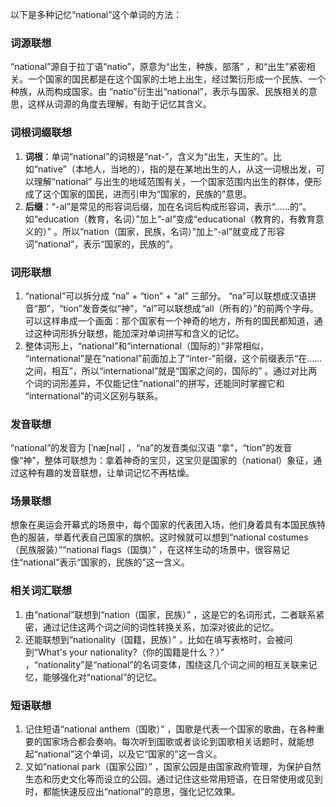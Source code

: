 以下是多种记忆“national”这个单词的方法：

### 词源联想
“national”源自于拉丁语“natio”，原意为“出生，种族，部落” ，和“出生”紧密相关。一个国家的国民都是在这个国家的土地上出生，经过繁衍形成一个民族、一个种族，从而构成国家。由 “natio”衍生出“national”，表示与国家、民族相关的意思，这样从词源的角度去理解，有助于记忆其含义。

### 词根词缀联想
1. **词根**：单词“national”的词根是“nat-”，含义为“出生，天生的”。比如“native”（本地人，当地的），指的是在某地出生的人，从这一词根出发，可以理解“national” 与出生的地域范围有关，一个国家范围内出生的群体，便形成了这个国家的国民，进而引申为“国家的，民族的”意思。
2. **后缀**：“-al”是常见的形容词后缀，加在名词后构成形容词，表示“……的”。如“education（教育，名词）”加上“-al”变成“educational（教育的，有教育意义的）” 。所以“nation（国家，民族，名词）”加上“-al”就变成了形容词“national”，表示“国家的，民族的”。

### 词形联想
1. “national”可以拆分成 “na” + “tion” + “al” 三部分。 “na”可以联想成汉语拼音“那”，“tion”发音类似“神”，“al”可以联想成“all（所有的）”的前两个字母。 可以这样串成一个画面：那个国家有一个神奇的地方，所有的国民都知道，通过这种词形拆分联想，能加深对单词拼写和含义的记忆。
2. 整体词形上，“national”和“international（国际的）”非常相似， “international”是在“national”前面加上了“inter-”前缀，这个前缀表示“在……之间，相互”，所以“international”就是“国家之间的，国际的” 。通过对比两个词的词形差异，不仅能记住“national”的拼写，还能同时掌握它和 “international”的词义区别与联系。

### 发音联想
“national”的发音为 [ˈnæʃnəl] ，“na”的发音类似汉语 “拿”，“tion”的发音像“神”，整体可联想为：拿着神奇的宝贝，这宝贝是国家的（national）象征，通过这种有趣的发音联想，让单词记忆不再枯燥。

### 场景联想
想象在奥运会开幕式的场景中，每个国家的代表团入场，他们身着具有本国民族特色的服装，举着代表自己国家的旗帜。这时候就可以想到“national costumes（民族服装）”“national flags（国旗）” ，在这样生动的场景中，很容易记住“national”表示“国家的，民族的”这一含义。

### 相关词汇联想
1. 由“national”联想到“nation（国家，民族）” ，这是它的名词形式，二者联系紧密，通过记住这两个词之间的词性转换关系，加深对彼此的记忆。
2. 还能联想到“nationality（国籍，民族）” ，比如在填写表格时，会被问到“What's your nationality?（你的国籍是什么？）” ，“nationality”是“national”的名词变体，围绕这几个词之间的相互关联来记忆，能够强化对“national”的记忆。

### 短语联想
1. 记住短语“national anthem（国歌）” ，国歌是代表一个国家的歌曲，在各种重要的国家场合都会奏响。每次听到国歌或者谈论到国歌相关话题时，就能想起“national”这个单词，以及它“国家的”这一含义。
2. 又如“national park（国家公园）” ，国家公园是由国家政府管理，为保护自然生态和历史文化等而设立的公园。通过记住这些常用短语，在日常使用或见到时，都能快速反应出“national”的意思，强化记忆效果。 